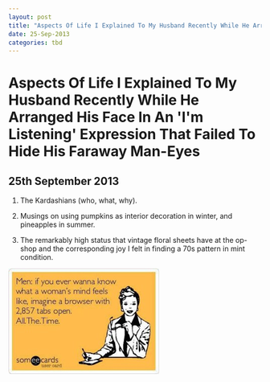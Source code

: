 ```yaml
---
layout: post
title: "Aspects Of Life I Explained To My Husband Recently While He Arranged His Face In An 'I'm Listening' Expression That Failed To Hide His Faraway Man-Eyes"
date: 25-Sep-2013
categories: tbd
---
```


# Aspects Of Life I Explained To My Husband Recently While He Arranged His Face In An 'I'm Listening' Expression That Failed To Hide His Faraway Man-Eyes

## 25th September 2013

1. The Kardashians (who,   what,   why).

2. Musings on using pumpkins as interior decoration in winter,   and pineapples in summer.

3. The remarkably high status that vintage floral sheets have at the op-shop and the corresponding joy I felt in finding a 70s pattern in mint condition.

<img class="photo-horiz" src="/images/2013/09/1256532_629486840424636_1995086882_n-300x210.jpg" />
